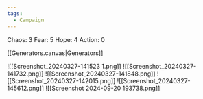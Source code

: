 ```yaml
---
tags:
  - Campaign
---
```


Chaos: 3
Fear: 5
Hope: 4
Action: 0

[[Generators.canvas|Generators]]

![[Screenshot_20240327-141523 1.png]]
![[Screenshot_20240327-141732.png]]
![[Screenshot_20240327-141848.png]]
![[Screenshot_20240327-142015.png]]
![[Screenshot_20240327-145612.png]]
![[Screenshot 2024-09-20 193738.png]]